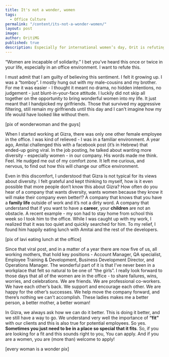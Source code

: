 ```yaml
---
title: It's not a wonder, women
tags:
  - Office Culture
permalink: "/content/its-not-a-wonder-women/"
layout: post
image:
author: OritiMG
published: true
description: Especially for international women’s day, Orit is refuting an old sentiment. It’s not a wonder to be in a pro-feminine workplace, at least at Gizra
---
```


“Women are incapable of solidarity.” I bet you’ve heard this once or twice in your life, especially in an office environment. I want to refute this. 

I must admit that I am guilty of believing this sentiment. I felt it growing up. I was a “tomboy”. I mostly hung out with my male-cousins and my brother. For me it was easier - I thought it meant no drama, no hidden intentions, no judgement - just blunt-in-your-face attitude. I luckily did not skip all together on the opportunity to bring wonderful women into my life. It just meant that I handpicked my girlfriends. Those that survived my aggressive filtering, still remain my girlfriends until this day and I can't imagine how my life would have looked like without them.

[pix of wonderwoman and the guys]

When I started working at Gizra, there was only one other female employee in the office. I was kind of relieved - I was in a familiar environment. A year ago, Amitai challenged this with a facebook post (it’s in Hebrew) that ended-up going viral. In the job posting, he talked about wanting more diversity - especially women - in our company. His words made me think. Feel. He nudged me out of my comfort zone. It left me curious, and nervous, to find out how this will change our office environment. 

Even in this discomfort, I understood that Gizra is not typical for its views about diversity. I felt grateful and kept thinking to myself, how is it even possible that more people don’t know this about Gizra? How often do you hear of a company that wants diversity, wants women because they know it will make their company even better!?  A company that knows that you have a **family life** outside of work and it’s not a dirty word.
A company that understand that if you want to have a **career**, your **children** are not an obstacle. A recent example - my son had to stay home from school this week so I took him to the office. While I was caught up with my work, I realized that it was too quiet and quickly searched for him. To my relief, I found him happily eating lunch with Amitai and the rest of the developers.

[pix of lavi eating lunch at the office]

Since that viral post, and in a matter of a year there are now five of us, all working mothers, that hold key positions - Account Manager, QA specialist, Employee Training & Development, Business Development Director, and Operations Manager. The wonderful part of it is that I’ve never been in a workplace that felt so natural to be one of “the girls”.
I really look forward to those days that all of the women are in the office - to share failures, wins, worries, and celebrations. We are friends. We are professional co-workers. We have each other’s back. We support and encourage each other. We are happy for the other’s successes. We help move the company forward, and there’s nothing we can't accomplish. These ladies makes me a better person, a better mother, a better woman!

In Gizra, we always ask how we can do it better. This is doing it better, and we still have a way to go.  We understand very well the importance of **“fit”** with our clients and this is also true for potential employees. So yes. **Sometimes you just need to be in a place so special that it fits**. So, if you are looking for a fit and this sounds right to you, You can apply. And if you are a women, you are (more than) welcome to apply!

[every woman is a wonder pix]
